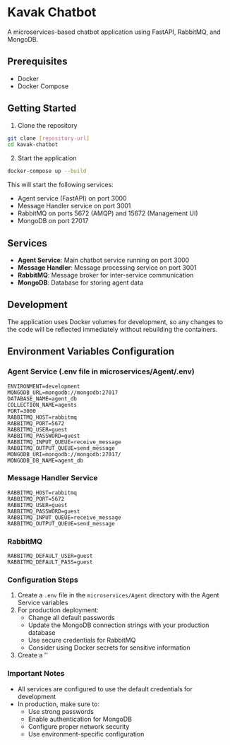 # Kavak Chatbot

A microservices-based chatbot application using FastAPI, RabbitMQ, and MongoDB.

## Prerequisites

- Docker
- Docker Compose

## Getting Started

1. Clone the repository
```bash
git clone [repository-url]
cd kavak-chatbot
```

2. Start the application
```bash
docker-compose up --build
```

This will start the following services:
- Agent service (FastAPI) on port 3000
- Message Handler service on port 3001
- RabbitMQ on ports 5672 (AMQP) and 15672 (Management UI)
- MongoDB on port 27017

## Services

- **Agent Service**: Main chatbot service running on port 3000
- **Message Handler**: Message processing service on port 3001
- **RabbitMQ**: Message broker for inter-service communication
- **MongoDB**: Database for storing agent data

## Development

The application uses Docker volumes for development, so any changes to the code will be reflected immediately without rebuilding the containers.

## Environment Variables Configuration

### Agent Service (.env file in microservices/Agent/.env)
```env
ENVIRONMENT=development
MONGODB_URL=mongodb://mongodb:27017
DATABASE_NAME=agent_db
COLLECTION_NAME=agents
PORT=3000
RABBITMQ_HOST=rabbitmq
RABBITMQ_PORT=5672
RABBITMQ_USER=guest
RABBITMQ_PASSWORD=guest
RABBITMQ_INPUT_QUEUE=receive_message
RABBITMQ_OUTPUT_QUEUE=send_message
MONGODB_URI=mongodb://mongodb:27017/
MONGODB_DB_NAME=agent_db
```

### Message Handler Service
```env
RABBITMQ_HOST=rabbitmq
RABBITMQ_PORT=5672
RABBITMQ_USER=guest
RABBITMQ_PASSWORD=guest
RABBITMQ_INPUT_QUEUE=receive_message
RABBITMQ_OUTPUT_QUEUE=send_message
```

### RabbitMQ
```env
RABBITMQ_DEFAULT_USER=guest
RABBITMQ_DEFAULT_PASS=guest
```

### Configuration Steps

1. Create a `.env` file in the `microservices/Agent` directory with the Agent Service variables
2. For production deployment:
   - Change all default passwords
   - Update the MongoDB connection strings with your production database
   - Use secure credentials for RabbitMQ
   - Consider using Docker secrets for sensitive information
3. Create a ''

### Important Notes
- All services are configured to use the default credentials for development
- In production, make sure to:
  - Use strong passwords
  - Enable authentication for MongoDB
  - Configure proper network security
  - Use environment-specific configuration
